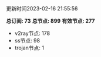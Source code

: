 更新时间2023-02-16 21:55:56

**总订阅: 73**
**总节点: 899**
**有效节点: 277**
- v2ray节点: 178
- ss节点: 98
- trojan节点: 1
